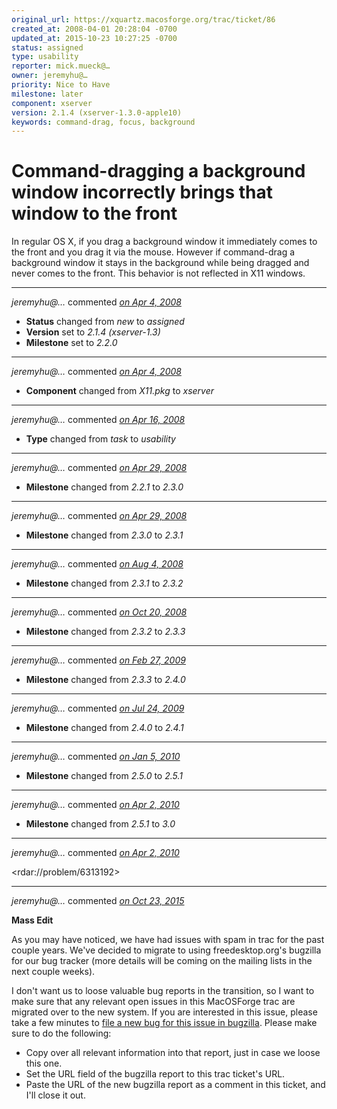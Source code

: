 ```yaml
---
original_url: https://xquartz.macosforge.org/trac/ticket/86
created_at: 2008-04-01 20:28:04 -0700
updated_at: 2015-10-23 10:27:25 -0700
status: assigned
type: usability
reporter: mick.mueck@…
owner: jeremyhu@…
priority: Nice to Have
milestone: later
component: xserver
version: 2.1.4 (xserver-1.3.0-apple10)
keywords: command-drag, focus, background
---
```


Command-dragging a background window incorrectly brings that window to the front
================================================================================


In regular OS X, if you drag a background window it immediately comes to the front and you drag it via the mouse. However if command-drag a background window it stays in the background while being dragged and never comes to the front. This behavior is not reflected in X11 windows.



---

*jeremyhu@…* commented *[on Apr 4, 2008](https://xquartz.macosforge.org/trac/ticket/86#comment:1 "April 4, 2008 at 2:47 AM PDT")*

-   **Status** changed from *new* to *assigned*
-   **Version** set to *2.1.4 (xserver-1.3)*
-   **Milestone** set to *2.2.0*



---

*jeremyhu@…* commented *[on Apr 4, 2008](https://xquartz.macosforge.org/trac/ticket/86#comment:2 "April 4, 2008 at 2:47 AM PDT")*

-   **Component** changed from *X11.pkg* to *xserver*



---

*jeremyhu@…* commented *[on Apr 16, 2008](https://xquartz.macosforge.org/trac/ticket/86#comment:3 "April 16, 2008 at 11:06 PM PDT")*

-   **Type** changed from *task* to *usability*



---

*jeremyhu@…* commented *[on Apr 29, 2008](https://xquartz.macosforge.org/trac/ticket/86#comment:4 "April 29, 2008 at 12:48 AM PDT")*

-   **Milestone** changed from *2.2.1* to *2.3.0*



---

*jeremyhu@…* commented *[on Apr 29, 2008](https://xquartz.macosforge.org/trac/ticket/86#comment:5 "April 29, 2008 at 12:54 AM PDT")*

-   **Milestone** changed from *2.3.0* to *2.3.1*



---

*jeremyhu@…* commented *[on Aug 4, 2008](https://xquartz.macosforge.org/trac/ticket/86#comment:6 "August 4, 2008 at 7:57 PM PDT")*

-   **Milestone** changed from *2.3.1* to *2.3.2*



---

*jeremyhu@…* commented *[on Oct 20, 2008](https://xquartz.macosforge.org/trac/ticket/86#comment:7 "October 20, 2008 at 12:47 PM PDT")*

-   **Milestone** changed from *2.3.2* to *2.3.3*



---

*jeremyhu@…* commented *[on Feb 27, 2009](https://xquartz.macosforge.org/trac/ticket/86#comment:8 "February 27, 2009 at 12:58 AM PST")*

-   **Milestone** changed from *2.3.3* to *2.4.0*



---

*jeremyhu@…* commented *[on Jul 24, 2009](https://xquartz.macosforge.org/trac/ticket/86#comment:9 "July 24, 2009 at 11:37 PM PDT")*

-   **Milestone** changed from *2.4.0* to *2.4.1*



---

*jeremyhu@…* commented *[on Jan 5, 2010](https://xquartz.macosforge.org/trac/ticket/86#comment:10 "January 5, 2010 at 7:09 PM PST")*

-   **Milestone** changed from *2.5.0* to *2.5.1*



---

*jeremyhu@…* commented *[on Apr 2, 2010](https://xquartz.macosforge.org/trac/ticket/86#comment:11 "April 2, 2010 at 5:01 PM PDT")*

-   **Milestone** changed from *2.5.1* to *3.0*



---

*jeremyhu@…* commented *[on Apr 2, 2010](https://xquartz.macosforge.org/trac/ticket/86#comment:12 "April 2, 2010 at 5:23 PM PDT")*

&lt;rdar://problem/6313192&gt;



---

*jeremyhu@…* commented *[on Oct 23, 2015](https://xquartz.macosforge.org/trac/ticket/86#comment:429 "October 23, 2015 at 10:27 AM PDT")*

**Mass Edit**

As you may have noticed, we have had issues with spam in trac for the past couple years. We've decided to migrate to using freedesktop.org's bugzilla for our bug tracker (more details will be coming on the mailing lists in the next couple weeks).

I don't want us to loose valuable bug reports in the transition, so I want to make sure that any relevant open issues in this MacOSForge trac are migrated over to the new system. If you are interested in this issue, please take a few minutes to [file a new bug for this issue in bugzilla](https://bugs.freedesktop.org/enter_bug.cgi?product=XQuartz&component=New%20Bugs). Please make sure to do the following:

-   Copy over all relevant information into that report, just in case we loose this one.
-   Set the URL field of the bugzilla report to this trac ticket's URL.
-   Paste the URL of the new bugzilla report as a comment in this ticket, and I'll close it out.



